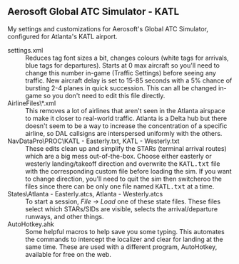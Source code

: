 ## Aerosoft Global ATC Simulator - KATL
My settings and customizations for Aerosoft's Global ATC Simulator, configured for Atlanta's KATL airport.

<dl>
  <dt>settings.xml</dt>
  <dd>Reduces tag font sizes a bit, changes colours (white tags for arrivals, blue tags for departures).  Starts at 0 max aircraft so you'll need to change this number in-game (Traffic Settings) before seeing any traffic.  New aircraft delay is set to 15-85 seconds with a 5% chance of bursting 2-4 planes in quick succession.  This can all be changed in-game so you don't need to edit this file directly.</dd>

  <dt>AirlineFiles\*.xml</dt>
  <dd>This removes a lot of airlines that aren't seen in the Atlanta airspace to make it closer to real-world traffic.  Atlanta is a Delta hub but there doesn't seem to be a way to increase the concentration of a specific airline, so DAL callsigns are interspersed uniformly with the others.</dd>

  <dt>NavDataPro\PROC\KATL - Easterly.txt, KATL - Westerly.txt</dt>
  <dd>These edits clean up and simplify the STARs (terminal arrival routes) which are a big mess out-of-the-box.  Choose either easterly or westerly landing/takeoff direction and overwrite the <tt>KATL.txt</tt> file with the corresponding custom file before loading the sim.  If you want to change direction, you'll need to quit the sim then switcheroo the files since there can be only one file named <tt>KATL.txt</tt> at a time.</dd>

  <dt>States\Atlanta - Easterly.atcs, Atlanta - Westerly.atcs</dt>
  <dd>To start a session, <i>File -> Load</i> one of these state files.  These files select which STARs/SIDs are visible, selects the arrival/departure runways, and other things.</dd>

  <dt>AutoHotkey.ahk</dt>
  <dd>Some helpful macros to help save you some typing.  This automates the commands to intercept the localizer and clear for landing at the same time.  These are used with a different program, AutoHotkey, available for free on the web.</dd>
</dl>
